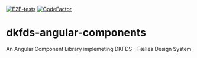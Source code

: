 [![E2E-tests](https://github.com/Flaeng/dkfds-angular-components/actions/workflows/run-cypress-e2e-tests.yml/badge.svg)](https://github.com/Flaeng/dkfds-angular-components/actions/workflows/run-cypress-e2e-tests.yml)
[![CodeFactor](https://www.codefactor.io/repository/github/flaeng/dkfds-angular-components/badge)](https://www.codefactor.io/repository/github/flaeng/dkfds-angular-components)
# dkfds-angular-components
An Angular Component Library implemeting DKFDS - Fælles Design System

